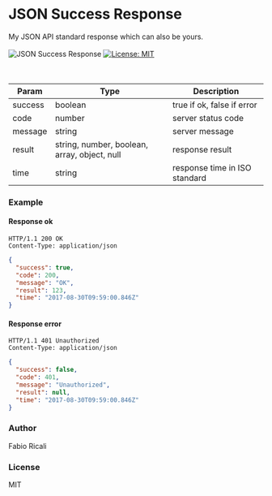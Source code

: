 <div>
<h1>JSON Success Response</h1>
My JSON API standard response which can also be yours.
<br/><br/>
<img src="https://img.shields.io/badge/JSON-Success%20Response-green.svg" title="JSON Success Response"/> <a href="https://opensource.org/licenses/MIT" target="_blank"><img src="https://img.shields.io/badge/License-MIT-yellow.svg" title="License: MIT"/></a>
</div>
<br/><br/>

 Param|Type|Description
 -|-|-
 success|boolean| true if ok, false if error
 code|number| server status code
 message|string| server message
 result|string, number, boolean, array, object, null| response result
 time|string| response time in ISO standard

 ### Example
 #### Response ok
```
HTTP/1.1 200 OK
Content-Type: application/json
```
```json
{
  "success": true,
  "code": 200,
  "message": "OK",
  "result": 123,
  "time": "2017-08-30T09:59:00.846Z"
}
```
 #### Response error
```
HTTP/1.1 401 Unauthorized
Content-Type: application/json
```
```json
{
  "success": false,
  "code": 401,
  "message": "Unauthorized",
  "result": null,
  "time": "2017-08-30T09:59:00.846Z"
}
```

### Author
Fabio Ricali

### License
MIT
